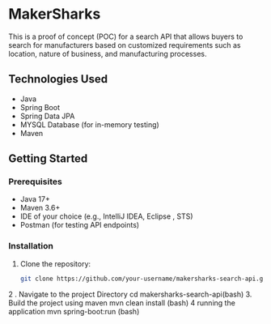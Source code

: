 # MakerSharks

This is a proof of concept (POC) for a search API that allows buyers to search for manufacturers based on customized requirements such as location, nature of business, and manufacturing processes.

## Technologies Used

- Java
- Spring Boot
- Spring Data JPA
- MYSQL Database (for in-memory testing)
- Maven

## Getting Started

### Prerequisites

- Java 17+
- Maven 3.6+
- IDE of your choice (e.g., IntelliJ IDEA, Eclipse , STS)
- Postman (for testing API endpoints)

### Installation

1. Clone the repository:
   ```bash
   git clone https://github.com/your-username/makersharks-search-api.git
2 . Navigate to the project Directory 
cd makersharks-search-api(bash)
3. Build the project using maven 
mvn clean install (bash)
4 running the application 
mvn spring-boot:run (bash) 
